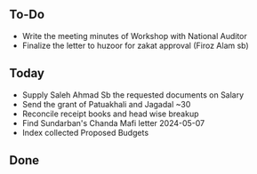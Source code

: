 ## To-Do
- Write the meeting minutes of Workshop with National Auditor  
- Finalize the letter to huzoor for zakat approval (Firoz Alam sb)  

## Today
- Supply Saleh Ahmad Sb the requested documents on Salary  
- Send the grant of Patuakhali and Jagadal ~30  
- Reconcile receipt books and head wise breakup  
- Find Sundarban's Chanda Mafi letter 2024-05-07  
- Index collected Proposed Budgets  

## Done
